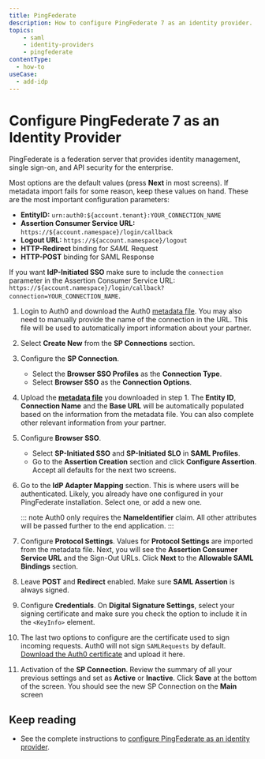 ```yaml
---
title: PingFederate
description: How to configure PingFederate 7 as an identity provider.
topics:
    - saml
    - identity-providers
    - pingfederate
contentType:
  - how-to
useCase:
  - add-idp
---
```

# Configure PingFederate 7 as an Identity Provider

PingFederate is a federation server that provides identity management, single sign-on, and API security for the enterprise.

Most options are the default values (press __Next__ in most screens). If metadata import fails for some reason, keep these values on hand. These are the most important configuration parameters:

* __EntityID:__ `urn:auth0:${account.tenant}:YOUR_CONNECTION_NAME`
* __Assertion Consumer Service URL:__ `https://${account.namespace}/login/callback`
* __Logout URL:__ `https://${account.namespace}/logout`
* __HTTP-Redirect__ binding for <dfn data-key="security-assertion-markup-language">SAML</dfn> Request
* __HTTP-POST__ binding for SAML Response

If you want **IdP-Initiated SSO** make sure to include the `connection` parameter in the Assertion Consumer Service URL: `https://${account.namespace}/login/callback?connection=YOUR_CONNECTION_NAME`.

1. Login to Auth0 and download the Auth0 [metadata file](https://${account.namespace}/samlp/metadata?connection=YOUR_CONNECTION_NAME). You may also need to manually provide the name of the connection in the URL. This file will be used to automatically import information about your partner.

2. Select **Create New** from the **SP Connections** section.

3. Configure the __SP Connection__. 

    - Select the __Browser SSO Profiles__ as the __Connection Type__.
    - Select __Browser SSO__ as the __Connection Options__.

4. Upload the [__metadata file__](https://${account.namespace}/samlp/metadata?connection=YOUR_CONNECTION_NAME) you downloaded in step 1. The __Entity ID__, __Connection Name__ and the __Base URL__ will be automatically populated based on the information from the metadata file. You can also complete other relevant information from your partner.

5. Configure __Browser SSO__. 

    - Select __SP-Initiated SSO__ and __SP-Initiated SLO__ in __SAML Profiles__.
    - Go to the __Assertion Creation__ section and click __Configure Assertion__. Accept all defaults for the next two screens. 

6. Go to the __IdP Adapter Mapping__ section. This is where users will be authenticated. Likely, you already have one configured in your PingFederate installation. Select one, or add a new one.

    ::: note
    Auth0 only requires the __NameIdentifier__ claim. All other  attributes will be passed further to the end application.
    :::

7. Configure __Protocol Settings__. Values for __Protocol Settings__ are imported from the metadata file. Next, you will see the __Assertion Consumer Service URL__ and the Sign-Out URLs. Click __Next__ to the __Allowable SAML Bindings__ section.

8. Leave __POST__ and __Redirect__ enabled. Make sure __SAML Assertion__ is always signed.

9. Configure __Credentials__. On __Digital Signature Settings__, select your signing certificate and make sure you check the option to include it in the `<KeyInfo>` element.

10. The last two options to configure are the certificate used to sign incoming requests. Auth0 will not sign `SAMLRequests` by default. 
<a href="https://${account.tenant}.auth0.com/pem" rel="nofollow">Download the Auth0 certificate</a> and upload it here.

11. Activation of the __SP Connection__. Review the summary of all your previous settings and set as __Active__ or __Inactive__. Click __Save__ at the bottom of the screen. You should see the new SP Connection on the __Main__ screen

## Keep reading

* See the complete instructions to [configure PingFederate as an identity provider](https://docs.pivotal.io/p-identity/1-5/pingfederate/config-pingfederate.html). 

